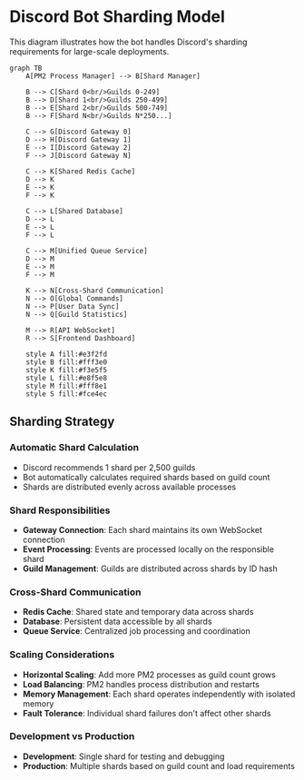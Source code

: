 # Discord Bot Sharding Model

This diagram illustrates how the bot handles Discord's sharding requirements for large-scale deployments.

```mermaid
graph TB
    A[PM2 Process Manager] --> B[Shard Manager]

    B --> C[Shard 0<br/>Guilds 0-249]
    B --> D[Shard 1<br/>Guilds 250-499]
    B --> E[Shard 2<br/>Guilds 500-749]
    B --> F[Shard N<br/>Guilds N*250...]

    C --> G[Discord Gateway 0]
    D --> H[Discord Gateway 1]
    E --> I[Discord Gateway 2]
    F --> J[Discord Gateway N]

    C --> K[Shared Redis Cache]
    D --> K
    E --> K
    F --> K

    C --> L[Shared Database]
    D --> L
    E --> L
    F --> L

    C --> M[Unified Queue Service]
    D --> M
    E --> M
    F --> M

    K --> N[Cross-Shard Communication]
    N --> O[Global Commands]
    N --> P[User Data Sync]
    N --> Q[Guild Statistics]

    M --> R[API WebSocket]
    R --> S[Frontend Dashboard]

    style A fill:#e3f2fd
    style B fill:#fff3e0
    style K fill:#f3e5f5
    style L fill:#e8f5e8
    style M fill:#fff8e1
    style S fill:#fce4ec
```

## Sharding Strategy

### Automatic Shard Calculation

- Discord recommends 1 shard per 2,500 guilds
- Bot automatically calculates required shards based on guild count
- Shards are distributed evenly across available processes

### Shard Responsibilities

- **Gateway Connection**: Each shard maintains its own WebSocket connection
- **Event Processing**: Events are processed locally on the responsible shard
- **Guild Management**: Guilds are distributed across shards by ID hash

### Cross-Shard Communication

- **Redis Cache**: Shared state and temporary data across shards
- **Database**: Persistent data accessible by all shards
- **Queue Service**: Centralized job processing and coordination

### Scaling Considerations

- **Horizontal Scaling**: Add more PM2 processes as guild count grows
- **Load Balancing**: PM2 handles process distribution and restarts
- **Memory Management**: Each shard operates independently with isolated memory
- **Fault Tolerance**: Individual shard failures don't affect other shards

### Development vs Production

- **Development**: Single shard for testing and debugging
- **Production**: Multiple shards based on guild count and load requirements
